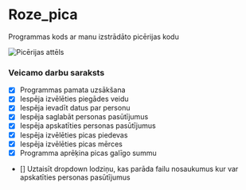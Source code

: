# Roze_pica
Programmas kods ar manu izstrādāto picērijas kodu

![Picērijas attēls](https://png.pngtree.com/element_our/20190531/ourmid/pngtree-cartoon-yellow-pizza-illustration-image_1296508.jpg)

### **Veicamo darbu saraksts**
- [x] Programmas pamata uzsākšana
- [x] Iespēja izvēlēties piegādes veidu
- [x] Iespēja ievadīt datus par personu
- [x] Iespēja saglabāt personas pasūtījumus
- [x] Iespēja apskatīties personas pasūtījumus
- [x] Iespēja izvēlēties picas piedevas 
- [x] Iespēja izvēlēties picas mērces
- [x] Programma aprēķina picas galīgo summu
- [] Uztaisīt dropdown lodziņu, kas parāda failu nosaukumus kur var apskatīties personas pasūtījumus
